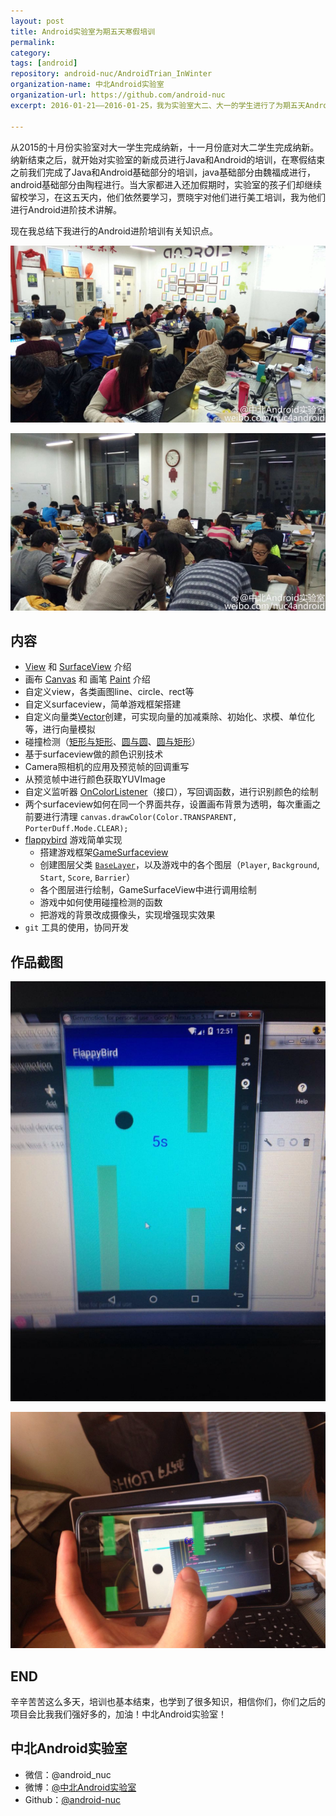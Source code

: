 ```yaml
---
layout: post
title: Android实验室为期五天寒假培训
permalink: 
category: 
tags: [android]
repository: android-nuc/AndroidTrian_InWinter
organization-name: 中北Android实验室
organization-url: https://github.com/android-nuc
excerpt: 2016-01-21——2016-01-25，我为实验室大二、大一的学生进行了为期五天Android技术开发培训、晓宇进行美工培训。

---
```


从2015的十月份实验室对大一学生完成纳新，十一月份底对大二学生完成纳新。纳新结束之后，就开始对实验室的新成员进行Java和Android的培训，在寒假结束之前我们完成了Java和Android基础部分的培训，java基础部分由魏福成进行，android基础部分由陶程进行。当大家都进入还加假期时，实验室的孩子们却继续留校学习，在这五天内，他们依然要学习，贾晓宇对他们进行美工培训，我为他们进行Android进阶技术讲解。  

现在我总结下我进行的Android进阶培训有关知识点。  

![实验室培训场面1](https://raw.githubusercontent.com/onlylemi/onlylemi.github.io/master/assets/images/post/android-lab-workshop_1.jpg)  

![实验室培训场面2](https://raw.githubusercontent.com/onlylemi/onlylemi.github.io/master/assets/images/post/android-lab-workshop_4.jpg)

## 内容

* [View](http://developer.android.com/reference/android/view/View.html) 和 [SurfaceView](http://developer.android.com/reference/android/view/SurfaceView.html) 介绍
* 画布 [Canvas](http://developer.android.com/reference/android/graphics/Canvas.html) 和 画笔 [Paint](http://developer.android.com/reference/android/graphics/Paint.html) 介绍
* 自定义view，各类画图line、circle、rect等
* 自定义surfaceview，简单游戏框架搭建
* 自定义向量类[Vector](https://github.com/android-nuc/AndroidTrian_InWinter/blob/master/app%2Fsrc%2Fmain%2Fjava%2Fcom%2Fonlylemi%2Fandroidtrian_inwinter%2FVector.java)创建，可实现向量的加减乘除、初始化、求模、单位化等，进行向量模拟
* 碰撞检测（[矩形与矩形](https://github.com/android-nuc/AndroidTrian_InWinter/blob/master/app%2Fsrc%2Fmain%2Fjava%2Fcom%2Fonlylemi%2Fandroidtrian_inwinter%2FMySurfaceView.java#L190)、[圆与圆](https://github.com/android-nuc/AndroidTrian_InWinter/blob/master/app%2Fsrc%2Fmain%2Fjava%2Fcom%2Fonlylemi%2Fandroidtrian_inwinter%2FMySurfaceView.java#L217)、[圆与矩形](https://github.com/android-nuc/AndroidTrian_InWinter/blob/master/app%2Fsrc%2Fmain%2Fjava%2Fcom%2Fonlylemi%2Fandroidtrian_inwinter%2FMySurfaceView.java#L237)）
* 基于surfaceview做的颜色识别技术
* Camera照相机的应用及预览帧的回调重写
* 从预览帧中进行颜色获取YUVImage
* 自定义监听器 [OnColorListener](https://github.com/android-nuc/AndroidTrian_InWinter/blob/master/colorid%2Fsrc%2Fmain%2Fjava%2Fcom%2Fonlylemi%2Fcolorid%2FPreviewSurface.java#L93)（接口），写回调函数，进行识别颜色的绘制
* 两个surfaceview如何在同一个界面共存，设置画布背景为透明，每次重画之前要进行清理
  `canvas.drawColor(Color.TRANSPARENT, PorterDuff.Mode.CLEAR);`
* [flappybird](https://github.com/android-nuc/AndroidTrian_InWinter/tree/master/flappybird) 游戏简单实现
  * 搭建游戏框架[GameSurfaceview](https://github.com/android-nuc/AndroidTrian_InWinter/blob/master/flappybird%2Fsrc%2Fmain%2Fjava%2Fcom%2Fonlylemi%2Fgame%2FGameSurface.java)
  * 创建图层父类 [`BaseLayer`](https://github.com/android-nuc/AndroidTrian_InWinter/blob/master/flappybird%2Fsrc%2Fmain%2Fjava%2Fcom%2Fonlylemi%2Fgame%2Flayer%2FBaseLayer.java)，以及游戏中的各个图层（`Player`, `Background`, `Start`, `Score`, `Barrier`）
  * 各个图层进行绘制，GameSurfaceView中进行调用绘制
  * 游戏中如何使用碰撞检测的函数
  * 把游戏的背景改成摄像头，实现增强现实效果
* `git` 工具的使用，协同开发  

## 作品截图

![FlappyBird1](https://raw.githubusercontent.com/onlylemi/onlylemi.github.io/master/assets/images/post/android-lab-workshop_5.jpg)

![FlappyBird1](https://raw.githubusercontent.com/onlylemi/onlylemi.github.io/master/assets/images/post/android-lab-workshop_3.jpg)  

## END

辛辛苦苦这么多天，培训也基本结束，也学到了很多知识，相信你们，你们之后的项目会比我我们强好多的，加油！中北Android实验室！

## 中北Android实验室

* 微信：@android_nuc
* 微博：[@中北Android实验室](http://weibo.com/nuc4android)
* Github：[@android-nuc](https://github.com/anroid-nuc)